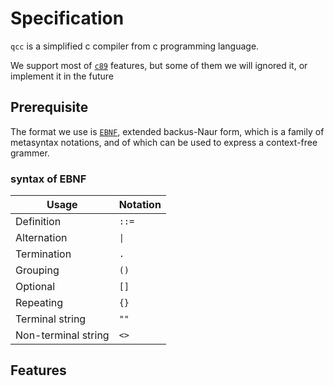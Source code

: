 # Specification
`qcc` is a simplified c compiler from c programming language.

We support most of [`c89`]() features, but some of them we will ignored it, or implement it in the future

## Prerequisite
The format we use is [`EBNF`](https://en.wikipedia.org/wiki/Extended_Backus%E2%80%93Naur_form), extended backus-Naur form, which is a family of metasyntax notations, and of which can be used to express a context-free grammer.

### syntax of EBNF
| Usage                | Notation |
|----------------------|----------|
| Definition           | `::=`    |
| Alternation          | `\|`     |
| Termination          | `.`      |
| Grouping             | `()`     |
| Optional             | `[]`     |
| Repeating            | `{}`     |
| Terminal string      | `""`     |
| Non-terminal string  | `<>`     |


## Features
